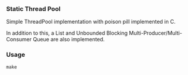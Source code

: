 ### Static Thread Pool
Simple ThreadPool implementation with poison pill implemented in C.

In addition to this, a List and Unbounded Blocking Multi-Producer/Multi-Consumer Queue are also implemented.

### Usage
```
make
```